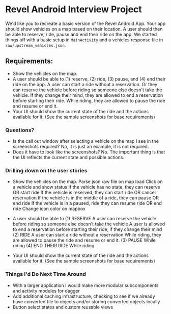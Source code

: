 # Revel Android Interview Project

We'd like you to recreate a basic version of the Revel Android App. 
Your app should show vehicles on a map based on their location. 
A user should then be able to reserve, ride, pause and end their ride on the app. 
We started things off with a basic setup in `MainActivity` and a vehicles response file in `raw/upstream_vehicles.json`.

## Requirements:

- Show the vehicles on the map.
- A user should be able to (1) reserve, (2) ride, (3) pause, and (4) end their ride on the app. A user can start a ride without a reservation. Or they can reserve the vehicle before riding so someone else doesn't take the vehicle. If they change their mind, they are allowed to end a reservation before starting their ride. While riding, they are allowed to pause the ride and resume or end it.
- Your UI should show the current state of the ride and the actions available for it. (See the sample screenshots for base requirements)

### Questions?

- Is the call out window after selecting a vehicle on the map I see in the screenshots required? No, it is just an example, it is not required.
- Does it have to look like the screenshots? No. The important thing is that the UI reflects the current state and possible actions.

### Drilling down on the user stories 

- Show the vehicles on the map.
        Parse json raw file on map load
        Click on a vehicle and show status
            If the vehicle has no state, they can reserve OR start ride
            If the vehicle is reserved, they can start ride OR cancel reservation
            If the vehicle is in the middle of a ride, they can pause OR end ride
            If the vehicle is in a paused, ride they can resume ride OR end ride 
        Change icon color on mapbox
        
- A user should be able to 
(1) RESERVE
        A user can reserve the vehicle before riding so someone else doesn't take the vehicle
        A user is allowed to end a reservation before starting their ride, if they change their mind 
(2) RIDE 
        A user can start a ride without a reservation
        While riding, they are allowed to pause the ride and resume or end it.
(3) PAUSE 
        While riding
(4) END THEIR RIDE 
        While riding
        
- Your UI should show the current state of the ride and the actions available for it. 
(See the sample screenshots for base requirements)        
        
### Things I'd Do Next Time Around
- With a larger application I would make more modular subcomponents and activity modules for dagger
- Add additional caching infrastructure, checking to see if we already have converted file to objects and/or storing converted objects locally
- Button select states and custom reusable views


